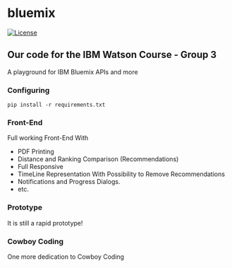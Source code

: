 # bluemix

[![License](http://img.shields.io/:license-mit-blue.svg)](http://doge.mit-license.org)
## Our code for the IBM Watson Course - Group 3


A playground for IBM Bluemix APIs and more

### Configuring

```
pip install -r requirements.txt
```

### Front-End

Full working Front-End With

- PDF Printing
- Distance and Ranking Comparison (Recommendations)
- Full Responsive
- TimeLine Representation With Possibility to Remove Recommendations
- Notifications and Progress Dialogs.
- etc.

### Prototype

It is still a rapid prototype! 

### Cowboy Coding

One more dedication to Cowboy Coding
